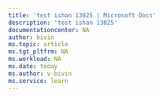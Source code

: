 ```yaml
---
title: 'test ishan 13025 | Microsoft Docs'
description: 'test ishan 13025'
documentationcenter: NA
author: bivin
ms.topic: article
ms.tgt_pltfrm: NA
ms.workload: NA
ms.date: today
ms.author: v-bivin
ms.service: learn
---
```




